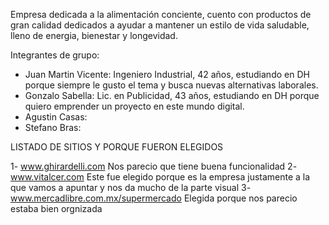 Empresa dedicada a la alimentación conciente, cuento con productos de gran calidad dedicados a ayudar a mantener un estilo de vida saludable, lleno de energia, bienestar y longevidad.

Integrantes de grupo:

- Juan Martin Vicente: Ingeniero Industrial, 42 años, estudiando en DH porque siempre le gusto el tema y busca nuevas alternativas laborales.
- Gonzalo Sabella: Lic. en Publicidad, 43 años, estudiando en DH porque quiero emprender un proyecto en este mundo digital. 
- Agustin Casas:
- Stefano  Bras:

LISTADO DE SITIOS Y PORQUE FUERON ELEGIDOS

1- www.ghirardelli.com Nos parecio que tiene buena funcionalidad
2- www.vitalcer.com Este fue elegido porque es la empresa justamente a la que vamos a apuntar y nos da mucho de la parte visual
3- www.mercadlibre.com.mx/supermercado Elegida porque nos parecio estaba bien orgnizada
